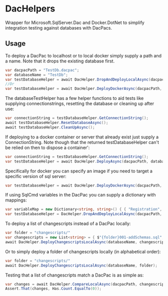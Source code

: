# DacHelpers

Wrapper for Microsoft.SqlServer.Dac and Docker.DotNet to simplify integration testing against databases with DacPacs.

## Usage

To deploy a DacPac to localhost or to local docker simply supply a path and a name. Note that it drops the existing database first.

```c#
var dacpacPath = "TestDb.dacpac";
var databaseName = "TestDb";
var testDatabaseHelper = await DacHelper.DropAndDeployLocalAsync(dacpacPath, databaseName);
//Or
var testDatabaseHelper = await DacHelper.DeployDockerAsync(dacpacPath, databaseName);
```

The databaseTestHelper has a few helper functions to aid tests like supplying connectionstrings, resetting the database or cleaning up after use:

```c#
var connectionString = testDatabaseHelper.GetConnectionString();
await testDatabaseHelper.ResetDatabaseAsync();
await testDatabaseHelper.CleanUpAsync();
```

If deploying to a docker container or server that already exist just supply a ConnectionString. Note though that the returned testDatabaseHelper can't be relied on then to dispose a container':

```c#
var connectionString = testDatabaseHelper.GetConnectionString();
var testDatabaseHelper = await DacHelper.DeployAsync(dacpacPath, databaseName, connectionString);
```

Specifically for docker you can specify an image if you need to target a specific version of sql server:

```c#
var testDatabaseHelper = await DacHelper.DeployDockerAsync(dacpacPath, databaseName, "mcr.microsoft.com/mssql/server:2019-latest");
```

If using SqlCmd variables in the DacPac you can supply a dictionary with mappings:

```c#
var variableMap = new Dictionary<string, string>() { { "Registration", "Registration" } }
var testDatabaseHelper = DacHelper.DropAndDeployLocalAsync(dacpacPath, databaseName, variableMap);
```

To deploy a list of changescripts instead of a DacPac locally:

```c#
var folder = "changescripts/"
var changescripts = new List<string> = { $"{folder}001-addSchemas.sql", $"{folder}002-addEmployeeTable", $"{folder}003-addOfficeTable" }
await DacHelper.DeployChangescriptsLocalAsync(databaseName, changescripts);
```

Or to simply deploy a folder of changescripts locally (in alphabetical order):

```c#
var folder = "changescripts/"
await DacHelper.DeployChangescriptsLocalAsync(databaseName, folder);
```

Testing that a list of changescripts match a DacPac is as simple as:

```c#
var changes = await DacHelper.CompareLocalAsync(dacpacPath, changescriptFolder);
Assert.That(changes, Has.Count.EqualTo(0));
```
